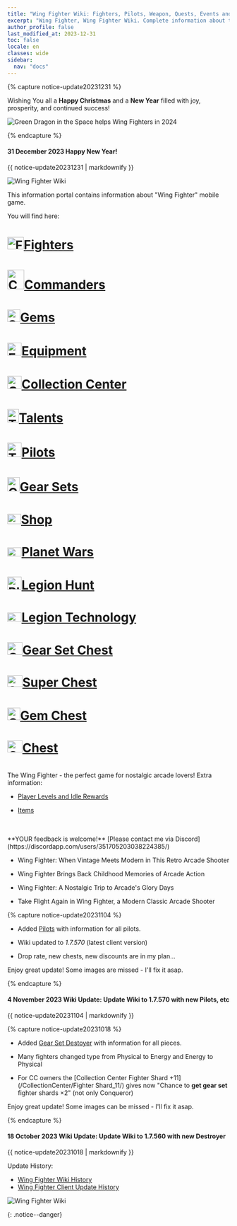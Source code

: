```yaml
---
title: "Wing Fighter Wiki: Fighters, Pilots, Weapon, Quests, Events and more"
excerpt: "Wing Fighter, Wing Fighter Wiki. Complete information about the Wing Fighter: Gun, Fighters, Items, Artifacts, Quests and more. Be strongest player with us. Wing Fighter - the perfect game for nostalgic arcade lovers!"
author_profile: false
last_modified_at: 2023-12-31
toc: false
locale: en
classes: wide
sidebar:
  nav: "docs"
---
```




{% capture notice-update20231231 %}

Wishing You all a **Happy Christmas** and a **New Year** filled with joy, prosperity, and continued success!

![Green Dragon in the Space helps Wing Fighters in 2024](https://wing-fighter.github.io/images/GreenDragon2024_WingFighter_p.jpg)

{% endcapture %}

<div class="notice--danger">
  <h4 class="no_toc">31 December 2023 Happy New Year!</h4>
  {{ notice-update20231231 | markdownify }}
</div>




![Wing Fighter Wiki](https://wing-fighter.github.io/images/anzh_img16.png)

This information portal contains information about "Wing Fighter" mobile game. 

You will find here:

<h1> <img src="/images/common_lobby_icon30.png" alt="Fighters" width="37" height="28"/><a href="/fighter/" hreflang="en">Fighters</a> </h1>
<h1> <img src="/images/commander/actor_debris_0.png" alt="Commander" width="38" height="44"/><a href="/commander/" hreflang="en">Commanders</a> </h1>
<h1> <img src="/images/gem_group.png" alt="Shop" width="29" height="28"/><a href="/gem/" hreflang="en">Gems</a> </h1>
<h1> <img src="/images/equipment/zhupao7_p.png" alt="Equipment" width="32" height="29"/><a href="/equipment/" hreflang="en">Equipment</a></h1>
<h1> <img src="/images/cc_p.png" alt="Collection Center" width="32" height="29"/><a href="/CollectionCenter/" hreflang="en">Collection Center</a></h1>
<h1> <img src="/images/talent/Talent_5_p.png" alt="Talents" width="26" height="30"/><a href="/talent/" hreflang="en">Talents</a> </h1>
<h1> <img src="/images/pilots/aviator_piece_5002_p.png" alt="Talents" width="32" height="32"/><a href="/pilots/" hreflang="en">Pilots</a> </h1>
<h1> <img src="/images/suit_icon_1_p.png" alt="Gear Sets" width="28" height="32"/><a href="/gear_set/" hreflang="en">Gear Sets</a> </h1>
<h1> <img src="/images/shop.png" alt="Shop" width="31" height="23"/><a href="/shop/" hreflang="en">Shop</a> </h1>
<h1> <img src="/images/planet_wars/Legend_p.png" alt="Planet Wars" width="32" height="20"/><a href="/Planet_Wars/" hreflang="en">Planet Wars</a> </h1>
<h1> <img src="/images/legion_hunt_p.png" alt="Planet Wars" width="32" height="29"/><a href="/Legion_Hunt/" hreflang="en">Legion Hunt</a> </h1>
<h1> <img src="/images/guild_technology/guild_tech_icon_28_p.png" alt="Legion Technology" width="32" height="21"/><a href="/GuildTechnology/" hreflang="en">Legion Technology</a> </h1>

<h1> <img src="/images/img_2.png" alt="Gear Set Chest" width="34" height="28"/><a href="/shop/Gear%20Set%20Chest_29/" hreflang="en">Gear Set Chest</a> </h1>
<h1> <img src="/images/mixed_box_2.png" alt="Super Chest" width="34" height="26"/><a href="/shop/Super%20Chest_21/" hreflang="en">Super Chest</a> </h1>
<h1> <img src="/images/gem_group.png" alt="Gem Chest" width="29" height="28"/><a href="/shop/Gem%20Chest_18/" hreflang="en">Gem Chest</a> </h1>
<h1> <img src="/images/box_open.png" alt="Chest" width="34" height="27"/><a href="/shop/Chest_20/" hreflang="en">Chest</a> </h1>

<br/>
The Wing Fighter - the perfect game for nostalgic arcade lovers! Extra information:

* [Player Levels and Idle Rewards](/Player_Levels_and_Idle_Rewards.html)  

* [Items](/item/)  

<br/>
<br/>
**YOUR feedback is welcome!**
[Please contact me via Discord](https://discordapp.com/users/351705203038224385/)


* Wing Fighter: When Vintage Meets Modern in This Retro Arcade Shooter

* Wing Fighter Brings Back Childhood Memories of Arcade Action

* Wing Fighter: A Nostalgic Trip to Arcade's Glory Days

* Take Flight Again in Wing Fighter, a Modern Classic Arcade Shooter


{% capture notice-update20231104 %}

* Added [Pilots](https://wing-fighter.github.io/pilots/) with information for all pilots. 

* Wiki updated to *1.7.570* (latest client version)

* Drop rate, new chests, new discounts are in my plan... 

Enjoy great update! Some images are missed - I'll fix it asap.

{% endcapture %}

<div class="notice--danger">
  <h4 class="no_toc">4 November 2023 Wiki Update: Update Wiki to 1.7.570 with new Pilots, etc</h4>
  {{ notice-update20231104 | markdownify }}
</div>

{% capture notice-update20231018 %}

* Added [Gear Set Destoyer](https://wing-fighter.github.io/gear_set/Destroyer) with information for all pieces. 

* Many fighters changed type from Physical to Energy and Energy to Physical

* For CC owners the [Collection Center Fighter Shard +11](/CollectionCenter/Fighter Shard_11/) gives now "Chance to **get gear set** fighter shards ×2" (not only Conqueror)

Enjoy great update! Some images can be missed - I'll fix it asap.

{% endcapture %}

<div class="notice--danger">
  <h4 class="no_toc">18 October 2023 Wiki Update: Update Wiki to 1.7.560 with new Destroyer</h4>
  {{ notice-update20231018 | markdownify }}
</div>


Update History:

* [Wing Fighter Wiki History](/Wing_Fighter_Wiki_History.html)  
* [Wing Fighter Client Update History](/Wing_Fighter_Client_Update_History.html)

![Wing Fighter Wiki](https://wing-fighter.github.io/images/xqdz_img40.png)



{: .notice--danger}